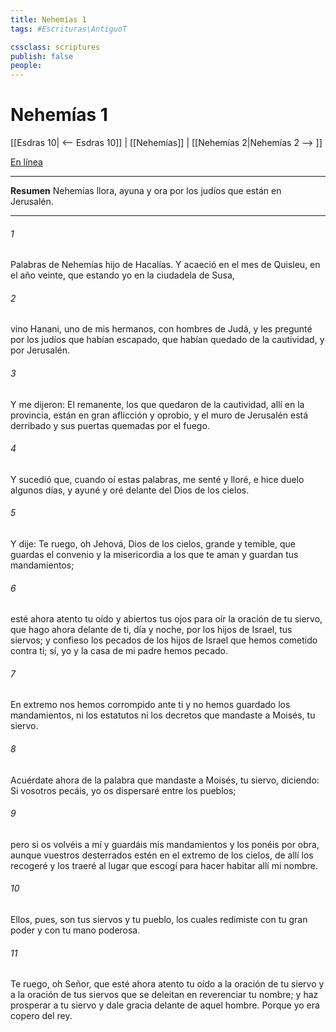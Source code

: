 ```yaml
---
title: Nehemías 1
tags: #Escrituras\AntiguoT

cssclass: scriptures
publish: false
people:
---
```


# Nehemías 1
[[Esdras 10| <-- Esdras 10]] | [[Nehemías]] | [[Nehemías 2|Nehemías 2 --> ]]

[En línea](https://churchofjesuschrist.org/study/scriptures/ot/neh/1?lang=spa)

---
__Resumen__
Nehemías llora, ayuna y ora por los judíos que están en Jerusalén.

---
###### 1 
Palabras de Nehemías hijo de Hacalías. Y acaeció en el mes de Quisleu, en el año veinte, que estando yo en la ciudadela de Susa,

###### 2 
vino Hanani, uno de mis hermanos, con  hombres de Judá, y les pregunté por los judíos que habían escapado, que habían quedado de la cautividad, y por Jerusalén.

###### 3 
Y me dijeron: El remanente, los que quedaron de la cautividad, allí en la provincia, están en gran aflicción y oprobio, y el muro de Jerusalén está derribado y sus puertas quemadas por el fuego.

###### 4 
Y sucedió que, cuando oí estas palabras, me senté y lloré, e hice duelo algunos días, y ayuné y oré delante del Dios de los cielos.

###### 5 
Y dije: Te ruego, oh Jehová, Dios de los cielos, grande y temible, que guardas el convenio y la misericordia a los que te aman y guardan tus mandamientos;

###### 6 
esté ahora atento tu oído y abiertos tus ojos para oír la oración de tu siervo, que hago ahora delante de ti, día y noche, por los hijos de Israel, tus siervos; y confieso los pecados de los hijos de Israel que hemos cometido contra ti; sí, yo y la casa de mi padre hemos pecado.

###### 7 
En extremo nos hemos corrompido ante ti y no hemos guardado los mandamientos, ni los estatutos ni los decretos que mandaste a Moisés, tu siervo.

###### 8 
Acuérdate ahora de la palabra que mandaste a Moisés, tu siervo, diciendo: Si vosotros pecáis, yo os dispersaré entre los pueblos;

###### 9 
pero si os volvéis a mí y guardáis mis mandamientos y los ponéis por obra, aunque vuestros desterrados estén en el extremo de los cielos, de allí los recogeré y los traeré al lugar que escogí para hacer habitar allí mi nombre.

###### 10 
Ellos, pues, son tus siervos y tu pueblo, los cuales redimiste con tu gran poder y con tu mano poderosa.

###### 11 
Te ruego, oh Señor, que esté ahora atento tu oído a la oración de tu siervo y a la oración de tus siervos que se deleitan en reverenciar tu nombre; y haz prosperar a tu siervo y dale gracia delante de aquel hombre. Porque yo era copero del rey.

